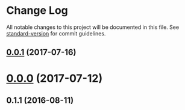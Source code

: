 # Change Log

All notable changes to this project will be documented in this file. See [standard-version](https://github.com/conventional-changelog/standard-version) for commit guidelines.

<a name="0.0.1"></a>
## [0.0.1](https://github.com/andyperlitch/ngx-super-table/compare/v0.0.0...v0.0.1) (2017-07-16)



<a name="0.0.0"></a>
# [0.0.0](https://github.com/andyperlitch/ngx-super-table/compare/v0.2.0...v0.0.0) (2017-07-12)



<a name="0.1.1"></a>
## 0.1.1 (2016-08-11)

